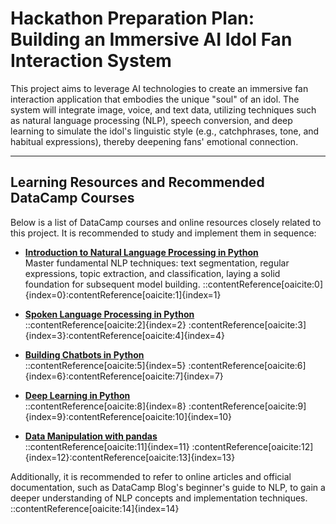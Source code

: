 # Hackathon Preparation Plan: Building an Immersive AI Idol Fan Interaction System

This project aims to leverage AI technologies to create an immersive fan interaction application that embodies the unique "soul" of an idol. The system will integrate image, voice, and text data, utilizing techniques such as natural language processing (NLP), speech conversion, and deep learning to simulate the idol's linguistic style (e.g., catchphrases, tone, and habitual expressions), thereby deepening fans' emotional connection.

---

## Learning Resources and Recommended DataCamp Courses

Below is a list of DataCamp courses and online resources closely related to this project. It is recommended to study and implement them in sequence:

- **[Introduction to Natural Language Processing in Python](https://www.datacamp.com/courses/introduction-to-natural-language-processing-in-python)**  
  Master fundamental NLP techniques: text segmentation, regular expressions, topic extraction, and classification, laying a solid foundation for subsequent model building. ::contentReference[oaicite:0]{index=0}&#8203;:contentReference[oaicite:1]{index=1}

- **[Spoken Language Processing in Python](https://www.datacamp.com/courses/spoken-language-processing-in-python)**  
  ::contentReference[oaicite:2]{index=2} :contentReference[oaicite:3]{index=3}&#8203;:contentReference[oaicite:4]{index=4}

- **[Building Chatbots in Python](https://www.datacamp.com/courses/building-chatbots-in-python)**  
  ::contentReference[oaicite:5]{index=5} :contentReference[oaicite:6]{index=6}&#8203;:contentReference[oaicite:7]{index=7}

- **[Deep Learning in Python](https://www.datacamp.com/tracks/deep-learning-in-python)**  
  ::contentReference[oaicite:8]{index=8} :contentReference[oaicite:9]{index=9}&#8203;:contentReference[oaicite:10]{index=10}

- **[Data Manipulation with pandas](https://www.datacamp.com/courses/data-manipulation-with-pandas)**  
  ::contentReference[oaicite:11]{index=11} :contentReference[oaicite:12]{index=12}&#8203;:contentReference[oaicite:13]{index=13}

Additionally, it is recommended to refer to online articles and official documentation, such as DataCamp Blog's beginner's guide to NLP, to gain a deeper understanding of NLP concepts and implementation techniques. ::contentReference[oaicite:14]{index=14}

